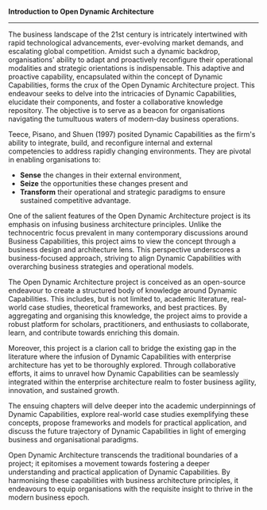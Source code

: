 **Introduction to Open Dynamic Architecture**

---

The business landscape of the 21st century is intricately intertwined with rapid technological advancements, ever-evolving market demands, and escalating global competition. Amidst such a dynamic backdrop, organisations' ability to adapt and proactively reconfigure their operational modalities and strategic orientations is indispensable. This adaptive and proactive capability, encapsulated within the concept of Dynamic Capabilities, forms the crux of the Open Dynamic Architecture project. This endeavour seeks to delve into the intricacies of Dynamic Capabilities, elucidate their components, and foster a collaborative knowledge repository. The objective is to serve as a beacon for organisations navigating the tumultuous waters of modern-day business operations.

Teece, Pisano, and Shuen (1997) posited Dynamic Capabilities as the firm's ability to integrate, build, and reconfigure internal and external competencies to address rapidly changing environments. They are pivotal in enabling organisations to:

- **Sense** the changes in their external environment,
- **Seize** the opportunities these changes present and
- **Transform** their operational and strategic paradigms to ensure sustained competitive advantage.

One of the salient features of the Open Dynamic Architecture project is its emphasis on infusing business architecture principles. Unlike the technocentric focus prevalent in many contemporary discussions around Business Capabilities, this project aims to view the concept through a business design and architecture lens. This perspective underscores a business-focused approach, striving to align Dynamic Capabilities with overarching business strategies and operational models.

The Open Dynamic Architecture project is conceived as an open-source endeavour to create a structured body of knowledge around Dynamic Capabilities. This includes, but is not limited to, academic literature, real-world case studies, theoretical frameworks, and best practices. By aggregating and organising this knowledge, the project aims to provide a robust platform for scholars, practitioners, and enthusiasts to collaborate, learn, and contribute towards enriching this domain.

Moreover, this project is a clarion call to bridge the existing gap in the literature where the infusion of Dynamic Capabilities with enterprise architecture has yet to be thoroughly explored. Through collaborative efforts, it aims to unravel how Dynamic Capabilities can be seamlessly integrated within the enterprise architecture realm to foster business agility, innovation, and sustained growth.

The ensuing chapters will delve deeper into the academic underpinnings of Dynamic Capabilities, explore real-world case studies exemplifying these concepts, propose frameworks and models for practical application, and discuss the future trajectory of Dynamic Capabilities in light of emerging business and organisational paradigms.

Open Dynamic Architecture transcends the traditional boundaries of a project; it epitomises a movement towards fostering a deeper understanding and practical application of Dynamic Capabilities. By harmonising these capabilities with business architecture principles, it endeavours to equip organisations with the requisite insight to thrive in the modern business epoch.
